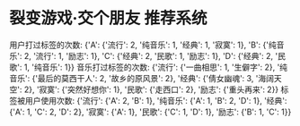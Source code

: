 # 裂变游戏·交个朋友 推荐系统


用户打过标签的次数:  {'A': {'流行': 2, '纯音乐': 1, '经典': 1, '寂寞': 1}, 'B': {'纯音乐': 2, '流行': 1, '励志': 1}, 'C': {'经典': 2, '民歌': 1, '励志': 1}, 'D': {'经典': 2, '民歌': 1, '纯音乐': 1}}
音乐打过标签的次数:  {'流行': {'一曲相思': 1, '生僻字': 2}, '纯音乐': {'最后的莫西干人': 2, '故乡的原风景': 2}, '经典': {'倩女幽魂': 3, '海阔天空': 2}, '寂寞': {'突然好想你': 1}, '民歌': {'走西口': 2}, '励志': {'重头再来': 2}}
标签被用户使用次数:  {'流行': {'A': 2, 'B': 1}, '纯音乐': {'A': 1, 'B': 2, 'D': 1}, '经典': {'A': 1, 'C': 2, 'D': 2}, '寂寞': {'A': 1}, '民歌': {'C': 1, 'D': 1}, '励志': {'B': 1, 'C': 1}}